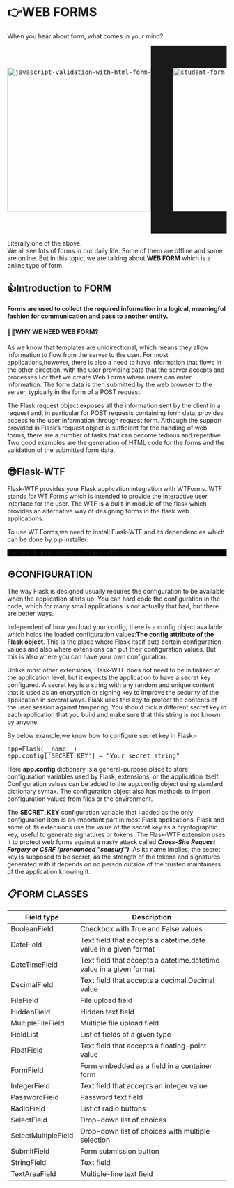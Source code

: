 # 👉WEB FORMS
 
 When you hear about form, what comes in your mind? 

<pre><img src="https://i.ibb.co/jy9yFjd/javascript-validation-with-html-form-1.png" alt="javascript-validation-with-html-form-1" border="0" width="330" height="330"><img src="https://i.ibb.co/nf8tZFX/student-form.jpg" alt="student-form" border="50" width="330" height="330" margin="5px"><img src="https://i.ibb.co/wSBgt4z/images.png" alt="images" border="0" width="330" height="330" margin="5px"></pre>

Literally one of the above.                                                                                                                                            
We all see lots of forms in our daily life. Some of them are offline and some are online. But in this topic, we are talking about **WEB FORM** which is a online type of form.

## 👍Introduction to FORM

**Forms are used to collect the required information in a logical, meaningful fashion for communication and pass to another entity.**

#### 🤷‍♂️WHY WE NEED WEB FORM?

As we know that templates are unidirectional, which means they allow information to flow from the server to the user. For most applications,however, there is also a need to have information that flows in the other direction,
with the user providing data that the server accepts and processes.For that we create Web Forms where users can enter information.
The form data is then submitted by the web browser to the server, typically in the form of a POST request.

The Flask request object exposes all the information sent by the client in a request and, in particular for POST requests containing form data, provides access to the user information through request.form.
Although the support provided in Flask’s request object is sufficient for the handling of web forms, there are a number of tasks that can become tedious and repetitive.
Two good examples are the generation of HTML code for the forms and the validation of the submitted form data.

## 😎Flask-WTF

Flask-WTF provides your Flask application integration with WTForms.
WTF stands for WT Forms which is intended to provide the interactive user interface for the user. The WTF is a built-in module of the flask which provides an alternative way of designing forms in the flask web applications.

To use WT Forms,we need to install Flask-WTF and its dependencies which can be done by pip installer:
<pre style="background:black">
(venv) $ pip install flask-wtf
</pre>

## ⚙️CONFIGURATION
The way Flask is designed usually requires the configuration to be available when the application starts up. You can hard code the configuration in the code, which for many small applications is not actually that bad, but there are better ways.

Independent of how you load your config, there is a config object available which holds the loaded configuration values:**The config attribute of the Flask object**. This is the place where Flask itself puts certain configuration values and also where extensions can put their configuration values. But this is also where you can have your own configuration.

Unlike most other extensions, Flask-WTF does not need to be initialized at the application level, but it expects the application to have a secret key configured. A secret key
is a string with any random and unique content that is used as an encryption or signing key to improve the security of the application in several ways. Flask uses this key
to protect the contents of the user session against tampering. You should pick a different secret key in each application that you build and make sure that this string is
not known by anyone.

By below example,we know how to configure secret key in Flask:-
<pre>
app=Flask(__name__)
app.config['SECRET_KEY'] = "Your_secret_string"
</pre>

Here **app.config** dictionary is a general-purpose place to store configuration variables used by Flask, extensions, or the application itself. Configuration values can be added to the app.config object using standard dictionary syntax. The configuration object also has methods to import configuration values from files or the environment. 

The **SECRET_KEY** configuration variable that I added as the only configuration item is an important part in most Flask applications. Flask and some of its extensions use the value of the secret key as a cryptographic key, useful to generate signatures or tokens. The Flask-WTF extension uses it to protect web forms against a nasty attack called ***Cross-Site Request Forgery or CSRF (pronounced "seasurf")***. As its name implies, the secret key is supposed to be secret, as the strength of the tokens and signatures generated with it depends on no person outside of the trusted maintainers of the application knowing it.

## 📋FORM CLASSES


|Field type                         | Description                                                         |
|----------------------|---------------------------------------------------------------------|
|BooleanField          | Checkbox with True and False values                                 |
|DateField             | Text field that accepts a datetime.date value in a given format     |
|DateTimeField         | Text field that accepts a datetime.datetime value in a given format |
|DecimalField          | Text field that accepts a decimal.Decimal value                     |
|FileField             | File upload field                                                   |
|HiddenField           | Hidden text field                                                   |
|MultipleFileField     | Multiple file upload field                                          |
|FieldList             | List of fields of a given type                                      | 
|FloatField            | Text field that accepts a floating-point value                      |
|FormField             | Form embedded as a field in a container form                        |
|IntegerField          | Text field that accepts an integer value                            |
|PasswordField         | Password text field                                                 |
|RadioField            | List of radio buttons                                               |
|SelectField           | Drop-down list of choices                                           |
|SelectMultipleField   | Drop-down list of choices with multiple selection                   |
|SubmitField           | Form submission button                                              |
|StringField           | Text field                                                          |
|TextAreaField         | Multiple-line text field                                            |
